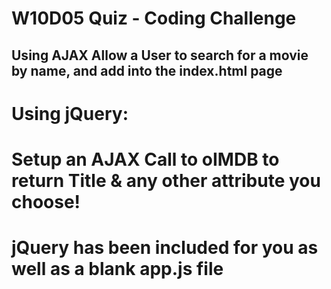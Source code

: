 # W10D05 Quiz - Coding Challenge

## Using AJAX Allow a User to search for a movie by name, and add into the index.html page

# Using jQuery:

# Setup an AJAX Call to oIMDB to return Title & any other attribute you choose!

# jQuery has been included for you as well as a blank app.js file
